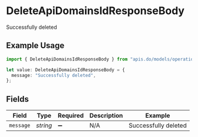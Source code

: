# DeleteApiDomainsIdResponseBody

Successfully deleted

## Example Usage

```typescript
import { DeleteApiDomainsIdResponseBody } from "apis.do/models/operations";

let value: DeleteApiDomainsIdResponseBody = {
  message: "Successfully deleted",
};
```

## Fields

| Field                | Type                 | Required             | Description          | Example              |
| -------------------- | -------------------- | -------------------- | -------------------- | -------------------- |
| `message`            | *string*             | :heavy_minus_sign:   | N/A                  | Successfully deleted |